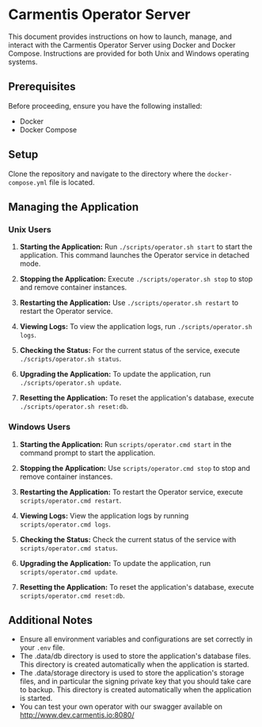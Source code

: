# Carmentis Operator Server

This document provides instructions on how to launch, manage, and interact with the Carmentis Operator Server using Docker and Docker Compose. Instructions are provided for both Unix and Windows operating systems.

## Prerequisites

Before proceeding, ensure you have the following installed:
- Docker
- Docker Compose

## Setup

Clone the repository and navigate to the directory where the `docker-compose.yml` file is located.

## Managing the Application

### Unix Users

1. **Starting the Application:** Run `./scripts/operator.sh start` to start the application. This command launches the Operator service in detached mode.

2. **Stopping the Application:** Execute `./scripts/operator.sh stop` to stop and remove container instances.

3. **Restarting the Application:** Use `./scripts/operator.sh restart` to restart the Operator service.

4. **Viewing Logs:** To view the application logs, run `./scripts/operator.sh logs`.

5. **Checking the Status:** For the current status of the service, execute `./scripts/operator.sh status`.
6. **Upgrading the Application:** To update the application, run `./scripts/operator.sh update`.
7. **Resetting the Application:** To reset the application's database, execute `./scripts/operator.sh reset:db`.

### Windows Users

1. **Starting the Application:** Run `scripts/operator.cmd start` in the command prompt to start the application.

2. **Stopping the Application:** Use `scripts/operator.cmd stop` to stop and remove container instances.

3. **Restarting the Application:** To restart the Operator service, execute `scripts/operator.cmd restart`.

4. **Viewing Logs:** View the application logs by running `scripts/operator.cmd logs`.

5. **Checking the Status:** Check the current status of the service with `scripts/operator.cmd status`.
6. **Upgrading the Application:** To update the application, run `scripts/operator.cmd update`.
7. **Resetting the Application:** To reset the application's database, execute `scripts/operator.cmd reset:db`.

## Additional Notes

- Ensure all environment variables and configurations are set correctly in your `.env` file.
- The .data/db directory is used to store the application's database files. This directory is created automatically when the application is started.
- The .data/storage directory is used to store the application's storage files, and in particular the signing private key that you should take care to backup. This directory is created automatically when the application is started.
- You can test your own operator with our swagger available on http://www.dev.carmentis.io:8080/
